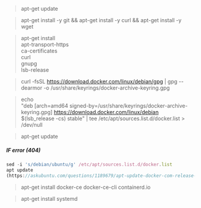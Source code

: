 > apt-get update

> apt-get install -y git && apt-get install -y curl && apt-get install -y wget

> apt-get install \
    apt-transport-https \
    ca-certificates \
    curl \
    gnupg \
    lsb-release

> curl -fsSL https://download.docker.com/linux/debian/gpg | gpg --dearmor -o /usr/share/keyrings/docker-archive-keyring.gpg

> echo \
  "deb [arch=amd64 signed-by=/usr/share/keyrings/docker-archive-keyring.gpg] https://download.docker.com/linux/debian \
  $(lsb_release -cs) stable" | tee /etc/apt/sources.list.d/docker.list > /dev/null

> apt-get update

##### IF error (404)
```javascript
sed -i 's/debian/ubuntu/g' /etc/apt/sources.list.d/docker.list
apt update
(https://askubuntu.com/questions/1189679/apt-update-docker-com-release-404-not-found)
```

> apt-get install docker-ce docker-ce-cli containerd.io

> apt-get install systemd